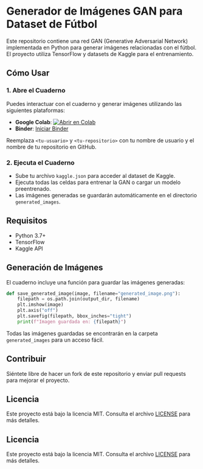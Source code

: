 # Generador de Imágenes GAN para Dataset de Fútbol

Este repositorio contiene una red GAN (Generative Adversarial Network) implementada en Python para generar imágenes relacionadas con el fútbol. El proyecto utiliza TensorFlow y datasets de Kaggle para el entrenamiento.

## Cómo Usar

### 1. Abre el Cuaderno
Puedes interactuar con el cuaderno y generar imágenes utilizando las siguientes plataformas:

- **Google Colab**: [![Abrir en Colab](https://colab.research.google.com/assets/colab-badge.svg)](https://colab.research.google.com/github/<AlejandroCarrillo511>/<GAN-Image-Generator>/blob/main/Futbol_200_updated.ipynb)
- **Binder**: [Iniciar Binder](https://mybinder.org/v2/gh/<tu-usuario>/<tu-repositorio>/HEAD)

Reemplaza `<tu-usuario>` y `<tu-repositorio>` con tu nombre de usuario y el nombre de tu repositorio en GitHub.

### 2. Ejecuta el Cuaderno

- Sube tu archivo `kaggle.json` para acceder al dataset de Kaggle.
- Ejecuta todas las celdas para entrenar la GAN o cargar un modelo preentrenado.
- Las imágenes generadas se guardarán automáticamente en el directorio `generated_images`.

## Requisitos

- Python 3.7+
- TensorFlow
- Kaggle API

## Generación de Imágenes

El cuaderno incluye una función para guardar las imágenes generadas:

```python
def save_generated_image(image, filename="generated_image.png"):
    filepath = os.path.join(output_dir, filename)
    plt.imshow(image)
    plt.axis("off")
    plt.savefig(filepath, bbox_inches="tight")
    print(f"Imagen guardada en: {filepath}")
```

Todas las imágenes guardadas se encontrarán en la carpeta `generated_images` para un acceso fácil.

## Contribuir

Siéntete libre de hacer un fork de este repositorio y enviar pull requests para mejorar el proyecto.

## Licencia

Este proyecto está bajo la licencia MIT. Consulta el archivo [LICENSE](LICENSE) para más detalles.

## Licencia

Este proyecto está bajo la licencia MIT. Consulta el archivo [LICENSE](LICENSE) para más detalles.

